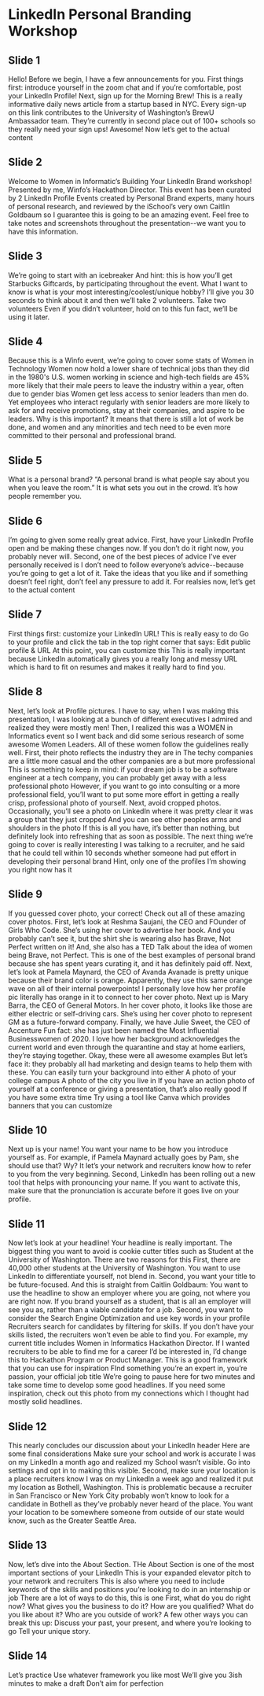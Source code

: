 # LinkedIn Personal Branding Workshop

## Slide 1
Hello! Before we begin, I have a few announcements for you. First things first: introduce yourself in the zoom chat and if you’re comfortable, post your LinkedIn Profile!
Next, sign up for the Morning Brew! This is a really informative daily news article from a startup based in NYC. Every sign-up on this link contributes to the University of Washington’s BrewU Ambassador team. They’re currently in second place out of 100+ schools so they really need your sign ups!
Awesome! Now let’s get to the actual content

## Slide 2
Welcome to Women in Informatic’s Building Your LinkedIn Brand workshop!
Presented by me, Winfo’s Hackathon Director.
This event has been curated by 2 LinkedIn Profile Events created by Personal Brand experts, many hours of personal research, and reviewed by the iSchool’s very own Caitlin Goldbaum so I guarantee this is going to be an amazing event.
Feel free to take notes and screenshots throughout the presentation--we want you to have this information.

## Slide 3
We’re going to start with an icebreaker
And hint: this is how you’ll get Starbucks Giftcards, by participating throughout the event.
What I want to know is what is your most interesting/coolest/unique hobby?
I’ll give you 30 seconds to think about it and then we’ll take 2 volunteers.
Take two volunteers
Even if you didn’t volunteer, hold on to this fun fact, we’ll be using it later.

## Slide 4
Because this is a Winfo event, we’re going to cover some stats of Women in Technology
Women now hold a lower share of technical jobs than they did in the 1980's
U.S. women working in science and high-tech fields are 45% more likely that their male peers to leave the industry within a year, often due to gender bias
Women get less access to senior leaders than men do. Yet employees who interact regularly with senior leaders are more likely to ask for and receive promotions, stay at their companies, and aspire to be leaders.
Why is this important? It means that there is still a lot of work be done, and women and any minorities and tech need to be even more committed to their personal and professional brand.

## Slide 5
What is a personal brand?
“A personal brand is what people say about you when you leave the room.”
It is what sets you out in the crowd.
It’s how people remember you.

## Slide 6
I’m going to given some really great advice.
First, have your LinkedIn Profile open and be making these changes now. If you don’t do it right now, you probably never will.
Second, one of the best pieces of advice I’ve ever personally received is I don’t need to follow everyone’s advice--because you’re going to get a lot of it. Take the ideas that you like and if something doesn’t feel right, don’t feel any pressure to add it.
For realsies now, let’s get to the actual content

## Slide 7
First things first: customize your LinkedIn URL!
This is really easy to do
Go to your profile and click the tab in the top right corner that says: Edit public profile & URL
At this point, you can customize this
This is really important because LinkedIn automatically gives you a really long and messy URL which is hard to fit on resumes and makes it really hard to find you.

## Slide 8
Next, let’s look at Profile pictures.
I have to say, when I was making this presentation, I was looking at a bunch of different executives I admired and realized they were mostly men!
Then, I realized this was a WOMEN in Informatics event so I went back and did some serious research of some awesome Women Leaders.
All of these women follow the guidelines really well.
First, their photo reflects the industry they are in
The techy companies are a little more casual and the other companies are a but more professional
This is something to keep in mind: if your dream job is to be a software engineer at a tech company, you can probably get away with a less professional photo
However, if you want to go into consulting or a more professional field, you’ll want to put some more effort in getting a really crisp, professional photo of yourself.
Next, avoid cropped photos.
Occasionally, you’ll see a photo on LinkedIn where it was pretty clear it was a group that they just cropped
And you can see other peoples arms and shoulders in the photo
If this is all you have, it’s better than nothing, but definitely look into refreshing that as soon as possible.
The next thing we’re going to cover is really interesting
I was talking to a recruiter, and he said that he could tell within 10 seconds whether someone had put effort in developing their personal brand
Hint, only one of the profiles I’m showing you right now has it

## Slide 9
If you guessed cover photo, your correct!
Check out all of these amazing cover photos.
First, let’s look at Reshma Saujani, the CEO and FOunder of Girls Who Code.
She’s using her cover to advertise her book.
And you probably can’t see it, but the shirt she is wearing also has Brave, Not Perfect written on it!
And, she also has a TED Talk about the idea of women being Brave, not Perfect.
This is one of the best examples of personal brand because she has spent years curating it, and it has definitely paid off.
Next, let’s look at Pamela Maynard, the CEO of Avanda
Avanade is pretty unique because their brand color is orange.
Apparently, they use this same orange wave on all of their internal powerpoints!
I personally love how her profile pic literally has orange in it to connect to her cover photo.
Next up is Mary Barra, the CEO of General Motors.
In her cover photo, it looks like those are either electric or self-driving cars. She’s using her cover photo to represent GM as a future-forward company.
Finally, we have Julie Sweet, the CEO of Accenture
Fun fact: she has just been named the Most Influential Businesswomen of 2020.
I love how her background acknowledges the current world and even through the quarantine and stay at home earliers, they’re staying together.
Okay, these were all awesome examples
But let’s face it: they probably all had marketing and design teams to help them with these.
You can easily turn your background into either
A photo of your college campus
A photo of the city you live in
If you have an action photo of yourself at a conference or giving a presentation, that’s also really good
If you have some extra time
Try using a tool like Canva which provides banners that you can customize

## Slide 10
Next up is your name!
You want your name to be how you introduce yourself as. 
For example, if Pamela Maynard actually goes by Pam, she should use that?
Wy? It let’s your network and recruiters know how to refer to you from the very beginning.
Second, LinkedIn has been rolling out a new tool that helps with pronouncing your name.
If you want to activate this, make sure that the pronunciation is accurate before it goes live on your profile.

## Slide 11
Now let’s look at your headline! Your headline is really important.
The biggest thing you want to avoid is cookie cutter titles such as Student at the University of Washington.
There are two reasons for this
First, there are 40,000 other students at the University of Washington. You want to use LinkedIn to differentiate yourself, not blend in.
Second, you want your title to be future-focused. And this is straight from Caitlin Goldbaum: You want to use the headline to show an employer where you are going, not where you are right now. If you brand yourself as a student, that is all an employer will see you as, rather than a viable candidate for a job.
Second, you want to consider the Search Engine Optimization and use key words in your profile
Recruiters search for candidates by filtering for skills. If you don’t have your skills listed, the recruiters won’t even be able to find you.
For example, my current title includes Women in Informatics Hackathon Director. If I wanted recruiters to be able to find me for a career I’d be interested in, I’d change this to Hackathon Program or Product Manager.
This is a good framework that you can use for inspiration
FInd something you’re an expert in, you’re passion, your official job title
We’re going to pause here for two minutes and take some time to develop some good headlines.
If you need some inspiration, check out this photo from my connections which I thought had mostly solid headlines.

## Slide 12
This nearly concludes our discussion about your LinkedIn header
Here are some final considerations
Make sure your school and work is accurate
I was on my LinkedIn a month ago and realized my School wasn’t visible. Go into settings and opt in to making this visible.
Second, make sure your location is a place recruiters know
I was on my LinkedIn a week ago and realized it put my location as Bothell, Washington.
This is problematic because a recruiter in San Francisco or New York City probably won’t know to look for a candidate in Bothell as they’ve probably never heard of the place.
You want your location to be somewhere someone from outside of our state would know, such as the Greater Seattle Area.

## Slide 13
Now, let’s dive into the About Section. THe About Section is one of the most important sections of your LinkedIn
This is your expanded elevator pitch to your network and recruiters
This is also where you need to include keywords of the skills and positions you’re looking to do in an internship or job
There are a lot of ways to do this, this is one
First, what do you do right now?
What gives you the business to do it?
How are you qualified?
What do you like about it?
Who are you outside of work?
A few other ways you can break this up:
Discuss your past, your present, and where you’re looking to go
Tell your unique story.

## Slide 14
Let’s practice
Use whatever framework you like most
We’ll give you 3ish minutes to make a draft
Don’t aim for perfection
